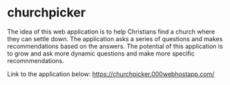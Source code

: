 # churchpicker

The idea of this web application is to help Christians find a church where they can settle down. The application asks a series of questions and makes recommendations based on the answers. The potential of this application is to grow and ask more dynamic questions and make more specific recomnmendations.

Link to the application below:
https://churchpicker.000webhostapp.com/